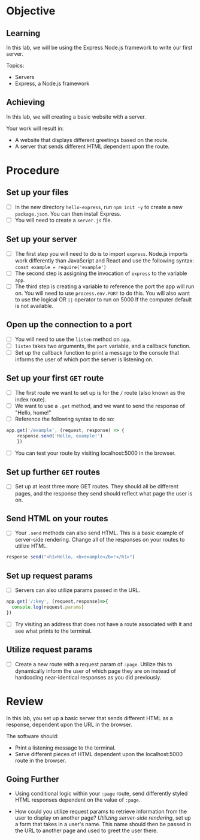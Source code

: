 # Objective

## Learning

In this lab, we will be using the Express Node.js framework to write our first server.

Topics:

- Servers
- Express, a Node.js framework

## Achieving

In this lab, we will creating a basic website with a server.

Your work will result in:

- A website that displays different greetings based on the route.
- A server that sends different HTML dependent upon the route.

# Procedure

## Set up your files

- [ ] In the new directory `hello-express`, run `npm init -y` to create a new `package.json`. You can then install Express.
- [ ] You will need to create a `server.js` file. 

## Set up your server

- [ ] The first step you will need to do is to import `express`. Node.js imports work differently than JavaScript and React and use the following syntax:
`const example = require('example')`
- [ ] The second step is assigning the invocation of `express` to the variable `app`.
- [ ] The third step is creating a variable to reference the port the app will run on. You will need to use `process.env.PORT` to do this. You will also want to use the logical OR `||` operator to run on 5000 If the computer default is not available.

## Open up the connection to a port

- [ ] You will need to use the `listen` method on `app`.
- [ ] `listen` takes two arguments, the `port` variable, and a callback function.
- [ ] Set up the callback function to print a message to the console that informs the user of which port the server is listening on.

## Set up your first `GET` route

- [ ] The first route we want to set up is for the `/` route (also known as the index route).
- [ ] We want to use a `.get` method, and we want to send the response of "Hello, home!"
- [ ] Reference the following syntax to do so:
```js
app.get('/example', (request, response) => {
    response.send('Hello, example!')
    })
```
- [ ] You can test your route by visiting localhost:5000 in the browser.

## Set up further `GET` routes

- [ ] Set up at least three more GET routes. They should all be different pages, and the response they send should reflect what page the user is on.

## Send HTML on your routes

- [ ] Your `.send` methods can also send HTML. This is a basic example of server-side rendering. Change all of the responses on your routes to utilize HTML. 
```js
response.send("<h1>Hello, <b>example</b>!</h1>")
```

## Set up request params

- [ ] Servers can also utilize params passed in the URL. 
```js
app.get('/:key', (request,response)=>{
  console.log(request.params)
})
```
- [ ] Try visiting an address that does not have a route associated with it and see what prints to the terminal.

## Utilize request params

- [ ] Create a new route with a request param of `:page`. Utilize this to dynamically inform the user of which page they are on instead of hardcoding near-identical responses as you did previously. 

# Review

In this lab, you set up a basic server that sends different HTML as a response, dependent upon the URL in the browser.

The software should:

- Print a listening message to the terminal.
- Serve different pieces of HTML dependent upon the localhost:5000 route in the browser.

## Going Further

- Using conditional logic within your `:page` route, send differently styled HTML responses dependent on the value of `:page`.

- How could you utilize request params to retrieve information from the user to display on another page? _Utilizing server-side rendering_, set up a form that takes in a user's name. This name should then be passed in the URL to another page and used to greet the user there.
